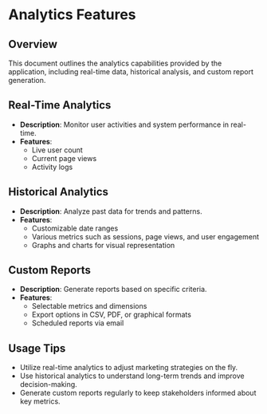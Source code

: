 # Analytics Features

## Overview
This document outlines the analytics capabilities provided by the application, including real-time data, historical analysis, and custom report generation.

## Real-Time Analytics
- **Description**: Monitor user activities and system performance in real-time.
- **Features**:
  - Live user count
  - Current page views
  - Activity logs

## Historical Analytics
- **Description**: Analyze past data for trends and patterns.
- **Features**:
  - Customizable date ranges
  - Various metrics such as sessions, page views, and user engagement
  - Graphs and charts for visual representation

## Custom Reports
- **Description**: Generate reports based on specific criteria.
- **Features**:
  - Selectable metrics and dimensions
  - Export options in CSV, PDF, or graphical formats
  - Scheduled reports via email

## Usage Tips
- Utilize real-time analytics to adjust marketing strategies on the fly.
- Use historical analytics to understand long-term trends and improve decision-making.
- Generate custom reports regularly to keep stakeholders informed about key metrics.